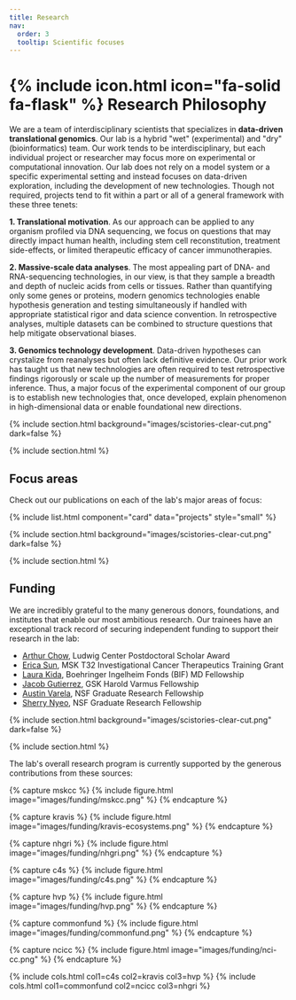 ```yaml
---
title: Research
nav:
  order: 3
  tooltip: Scientific focuses
---
```


# {% include icon.html icon="fa-solid fa-flask" %} Research Philosophy

We are a team of interdisciplinary scientists that specializes in <b>data-driven translational genomics</b>.
Our lab is a hybrid "wet" (experimental) and "dry" (bioinformatics) team. Our work tends to be interdisciplinary, 
but each individual project or researcher may focus more on experimental or computational innovation. Our lab does not rely on a model system or a specific experimental setting and instead focuses on data-driven
exploration, including the development of new technologies. Though not required, projects tend to fit within a part or all of a general framework with these three tenets:

<b>1. Translational motivation</b>. As our approach can be applied to any organism profiled
via DNA sequencing, we focus on questions that may directly impact human health,
including stem cell reconstitution, treatment side-effects, or limited therapeutic efficacy 
of cancer immunotherapies.

<b>2. Massive-scale data analyses</b>. The most appealing part of DNA- and RNA-sequencing
technologies, in our view, is that they sample a breadth and depth of nucleic acids
from cells or tissues. Rather than quantifying only some genes or proteins,
modern genomics technologies enable hypothesis generation and testing simultaneously
if handled with appropriate statistical rigor and data science convention.
In retrospective analyses, multiple datasets can be combined to structure questions that help mitigate observational biases.

<b>3. Genomics technology development</b>. Data-driven hypotheses can crystalize
from reanalyses but often lack definitive evidence. Our prior work has taught us that new
technologies are often required to test retrospective findings rigorously or 
scale up the number of measurements for proper inference. Thus, a major focus of the
experimental component of our group is to establish new technologies that, once developed, 
explain phenomenon in high-dimensional data or enable foundational new directions. 



{% include section.html background="images/scistories-clear-cut.png" dark=false %}

{% include section.html %}

## Focus areas

Check out our publications on each of the lab's major areas of focus:

{% include list.html component="card" data="projects" style="small" %}

{% include section.html background="images/scistories-clear-cut.png" dark=false %}

{% include section.html %}

## Funding

We are incredibly grateful to the many generous donors, foundations, and institutes that enable our most ambitious research. 
Our trainees have an exceptional track record of securing independent funding to support their research in the lab:

- [Arthur Chow](https://clareaulab.com/members/arthur-chow.html), Ludwig Center Postdoctoral Scholar Award
- [Erica Sun](https://clareaulab.com/members/erica-sun.html), MSK T32 Investigational Cancer Therapeutics Training Grant
- [Laura Kida](https://clareaulab.com/members/laura-kida.html), Boehringer Ingelheim Fonds (BIF) MD Fellowship
- [Jacob Gutierrez](https://clareaulab.com/members/jacob-gutierrez.html), GSK Harold Varmus Fellowship
- [Austin Varela](https://clareaulab.com/members/austin-varela.html), NSF Graduate Research Fellowship
- [Sherry Nyeo](https://clareaulab.com/members/sherry-nyeo.html), NSF Graduate Research Fellowship

{% include section.html background="images/scistories-clear-cut.png" dark=false %}

{% include section.html %}

The lab's overall research program is currently supported by the generous contributions from these sources:

{% capture mskcc %}
{%
  include figure.html
  image="images/funding/mskcc.png"
%}
{% endcapture %}

{% capture kravis %}
{%
  include figure.html
  image="images/funding/kravis-ecosystems.png"
%}
{% endcapture %}

{% capture nhgri %}
{%
  include figure.html
  image="images/funding/nhgri.png"
%}
{% endcapture %}

{% capture c4s %}
{%
  include figure.html
  image="images/funding/c4s.png"
%}
{% endcapture %}

{% capture hvp %}
{%
  include figure.html
  image="images/funding/hvp.png"
%}
{% endcapture %}

{% capture commonfund %}
{%
  include figure.html
  image="images/funding/commonfund.png"
%}
{% endcapture %}

{% capture ncicc %}
{%
  include figure.html
  image="images/funding/nci-cc.png"
%}
{% endcapture %}


{% include cols.html col1=c4s col2=kravis col3=hvp %}
{% include cols.html col1=commonfund col2=ncicc col3=nhgri %}


